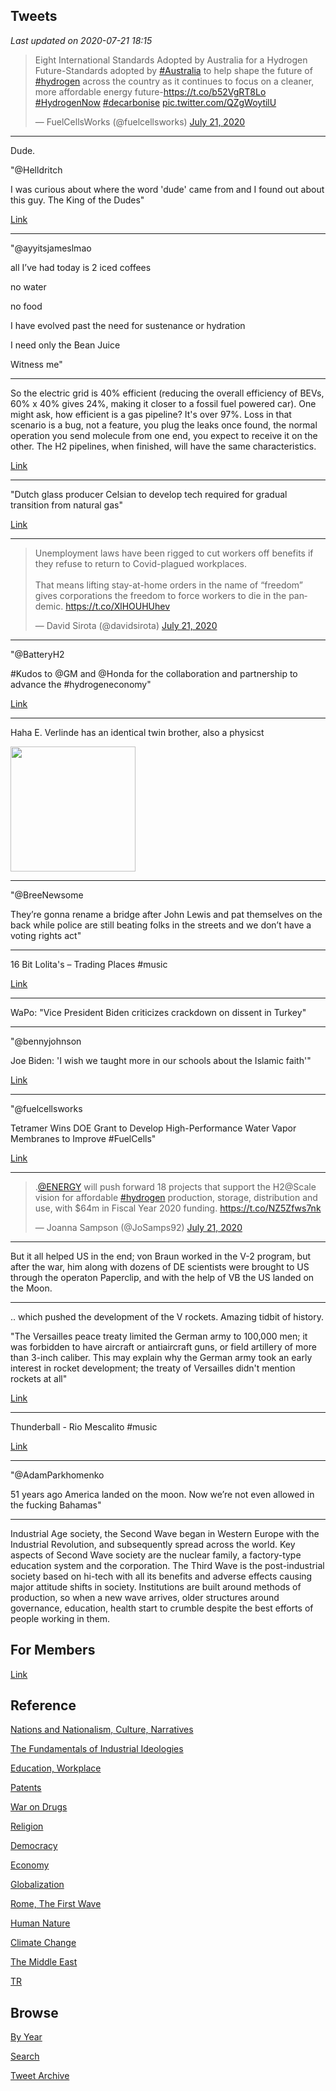 ## Tweets

*Last updated on 2020-07-21 18:15*

<blockquote class="twitter-tweet"><p lang="en" dir="ltr">Eight International Standards Adopted by Australia for a Hydrogen Future-Standards adopted by <a href="https://twitter.com/hashtag/Australia?src=hash&amp;ref_src=twsrc%5Etfw">#Australia</a> to help shape the future of <a href="https://twitter.com/hashtag/hydrogen?src=hash&amp;ref_src=twsrc%5Etfw">#hydrogen</a> across the country as it continues to focus on a cleaner, more affordable energy future-<a href="https://t.co/b52VgRT8Lo">https://t.co/b52VgRT8Lo</a> <a href="https://twitter.com/hashtag/HydrogenNow?src=hash&amp;ref_src=twsrc%5Etfw">#HydrogenNow</a> <a href="https://twitter.com/hashtag/decarbonise?src=hash&amp;ref_src=twsrc%5Etfw">#decarbonise</a> <a href="https://t.co/QZgWoytilU">pic.twitter.com/QZgWoytilU</a></p>&mdash; FuelCellsWorks (@fuelcellsworks) <a href="https://twitter.com/fuelcellsworks/status/1285588218545606658?ref_src=twsrc%5Etfw">July 21, 2020</a></blockquote> <script async src="https://platform.twitter.com/widgets.js" charset="utf-8"></script>

---

Dude.

"@Helldritch

I was curious about where the word 'dude' came from and I found out
about this guy. The King of the Dudes"

[Link](https://mobile.twitter.com/Helldritch/status/1285097211731173376)

---

"@ayyitsjameslmao

all I’ve had today is 2 iced coffees 

no water 

no food 

I have evolved past the need for sustenance or hydration 

I need only the Bean Juice 

Witness me"

---

So the electric grid is 40% efficient (reducing the overall efficiency
of BEVs, 60% x 40% gives 24%, making it closer to a fossil fuel
powered car). One might ask, how efficient is a gas pipeline? It's
over 97%. Loss in that scenario is a bug, not a feature, you plug the
leaks once found, the normal operation you send molecule from one end,
you expect to receive it on the other. The H2 pipelines, when
finished, will have the same characteristics.

[Link](https://www.scientificamerican.com/article/how-much-natural-gas-leaks/)

---

"Dutch glass producer Celsian to develop tech required for gradual
transition from natural gas"

[Link](https://mobile.twitter.com/fuelcellsworks/status/1285544855192641537)

---

<blockquote class="twitter-tweet"><p lang="en" dir="ltr">Unemployment laws have been rigged to cut workers off benefits if they refuse to return to Covid-plagued workplaces. <br><br>That means lifting stay-at-home orders in the name of “freedom” gives corporations the freedom to force workers to die in the pandemic. <a href="https://t.co/XlHOUHUhev">https://t.co/XlHOUHUhev</a></p>&mdash; David Sirota (@davidsirota) <a href="https://twitter.com/davidsirota/status/1285572283470241792?ref_src=twsrc%5Etfw">July 21, 2020</a></blockquote> <script async src="https://platform.twitter.com/widgets.js" charset="utf-8"></script>

---

"@BatteryH2

\#Kudos to @GM and @Honda for the collaboration and partnership to
advance the #hydrogeneconomy"

[Link](https://media.chevroletarabia.com/media/me/en/gm/news/news_archive.detail.html/content/Pages/news/us/en/2020/jul/0716-statement.html)

---

Haha E. Verlinde has an identical twin brother, also a physicst

<img width="200" src="https://pbs.twimg.com/media/EddUsO7WoAADwHO?format=jpg&name=small"/>

---

"@BreeNewsome

They’re gonna rename a bridge after John Lewis and pat themselves on
the back while police are still beating folks in the streets and we
don’t have a voting rights act"

---

16 Bit Lolita's ‎– Trading Places \#music

[Link](https://youtu.be/2AdApttFHUg)

---

WaPo: "Vice President Biden criticizes crackdown on dissent in Turkey"

---

"@bennyjohnson

Joe Biden: 'I wish we taught more in our schools about the Islamic faith'"

[Link](https://twitter.com/bennyjohnson/status/1285356163987656705)

---

"@fuelcellsworks

Tetramer Wins DOE Grant to Develop High-Performance Water Vapor
Membranes to Improve \#FuelCells"

[Link](https://bit.ly/3fP4iG9 )

---

<blockquote class="twitter-tweet"><p lang="en" dir="ltr">.<a href="https://twitter.com/ENERGY?ref_src=twsrc%5Etfw">@ENERGY</a> will push forward 18 projects that support the H2@Scale vision for affordable <a href="https://twitter.com/hashtag/hydrogen?src=hash&amp;ref_src=twsrc%5Etfw">#hydrogen</a> production, storage, distribution and use, with $64m in Fiscal Year 2020 funding. <a href="https://t.co/NZ5Zfws7nk">https://t.co/NZ5Zfws7nk</a></p>&mdash; Joanna Sampson (@JoSamps92) <a href="https://twitter.com/JoSamps92/status/1285484640816566273?ref_src=twsrc%5Etfw">July 21, 2020</a></blockquote> <script async src="https://platform.twitter.com/widgets.js" charset="utf-8"></script>

---

But it all helped US in the end; von Braun worked in the V-2 program,
but after the war, him along with dozens of DE scientists were brought
to US through the operaton Paperclip, and with the help of VB the US
landed on the Moon. 

---

.. which pushed the development of the V rockets. Amazing tidbit of history. 

"The Versailles peace treaty limited the German army to 100,000 men; it
was forbidden to have aircraft or antiaircraft guns, or field
artillery of more than 3-inch caliber. This may explain why the German
army took an early interest in rocket development; the treaty of
Versailles didn't mention rockets at all"

[Link](https://maritime.org/doc/missile/index.htm)

---

Thunderball - Rio Mescalito \#music

[Link](https://youtu.be/jqQY5v00re4)

---

"@AdamParkhomenko

51 years ago America landed on the moon. Now we’re not even allowed in
the fucking Bahamas"

---


Industrial Age society, the Second Wave began in Western Europe with
the Industrial Revolution, and subsequently spread across the
world. Key aspects of Second Wave society are the nuclear family, a
factory-type education system and the corporation. The Third Wave is
the post-industrial society based on hi-tech with all its benefits and
adverse effects causing major attitude shifts in society. Institutions
are built around methods of production, so when a new wave arrives,
older structures around governance, education, health start to crumble
despite the best efforts of people working in them.

## For Members

[Link](https://thirdwave-members.herokuapp.com)

## Reference

[Nations and Nationalism, Culture, Narratives](/2013/02/nations-and-nationalism.md)

[The Fundamentals of Industrial Ideologies](/2011/04/fundamentals-of-industrial-ideologies.md)

[Education, Workplace](2017/09/education-workplace.md)

[Patents](/2018/09/patents.md)

[War on Drugs](/2019/11/war-on-drugs.md)

[Religion](/2015/04/god-religion.md)

[Democracy](/2016/11/democracy.md)

[Economy](/2018/05/economy.md)

[Globalization](/2018/09/globalization.md)

[Rome, The First Wave](/2017/12/rome.md)

[Human Nature](/2020/07/human-nature.md)

[Climate Change](/2018/12/climate.md)

[The Middle East](/2019/07/middleeast.md)

[TR](../tr)

## Browse

[By Year](years.md)

[Search](search.html)

[Tweet Archive](/tweets/README.md)



